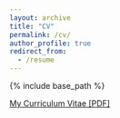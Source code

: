 ```yaml
---
layout: archive
title: "CV"
permalink: /cv/
author_profile: true
redirect_from:
  - /resume
---
```


{% include base_path %}

[My Curriculum Vitae [PDF]](https://Liyuan/files/Liyuan_CV.pdf)

<!-- <embed src="http://Liyuan/files/Liyuan_CV.pdf" width="650" height="1800" type='application/pdf'> -->
